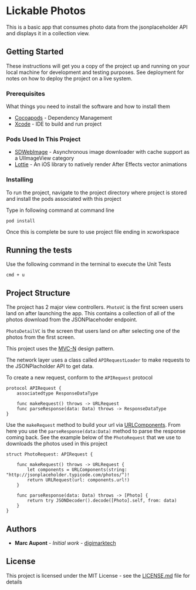 # Lickable Photos

This is a basic app that consumes photo data from the jsonplaceholder API and displays it in a collection view.

## Getting Started

These instructions will get you a copy of the project up and running on your local machine for development and testing purposes. See deployment for notes on how to deploy the project on a live system.

### Prerequisites

What things you need to install the software and how to install them


* [Cocoapods](https://cocoapods.org) - Dependency Management
* [Xcode](https://developer.apple.com/xcode/) - IDE to build and run project

### Pods Used In This Project

* [SDWebImage](https://github.com/SDWebImage/SDWebImage) - Asynchronous image downloader with cache support as a UIImageView category
* [Lottie](https://github.com/airbnb/lottie-ios) - An iOS library to natively render After Effects vector animations 


### Installing

To run the project, navigate to the project directory where project is stored and install the pods associated with this project

Type in following command at command line

```
pod install
```


Once this is complete be sure to use project file ending in xcworkspace

## Running the tests

Use the following command in the terminal to execute the Unit Tests

```
cmd + u
```

## Project Structure

The project has 2 major view controllers. `PhotoVC` is the first screen users land on after launching the app. This contains a collection of all of the photos download from the JSONPlacehoder endpoint.

`PhotoDetailVC` is the screen that users land on after selecting one of the photos from the first screen.

This project uses the [MVC-N](https://academy.realm.io/posts/slug-marcus-zarra-exploring-mvcn-swift/) design pattern. 

The network layer uses a class called `APIRequestLoader` to make requests to the JSONPlacholder API to get data. 

To create a new request, conform to the `APIRequest` protocol

```
protocol APIRequest {
	associatedtype ResponseDataType
	
	func makeRequest() throws -> URLRequest
	func parseResponse(data: Data) throws -> ResponseDataType
}
```
Use the `makeRequest` method to build your url via [URLComponents](https://developer.apple.com/documentation/foundation/urlcomponents). From here you use the `parseResponse(data:Data)` method to parse the response coming back. See the example below of the `PhotoRequest` that we use to downloads the photos used in this project

```
struct PhotoRequest: APIRequest {
	
	func makeRequest() throws -> URLRequest {
		let components = URLComponents(string: "http://jsonplaceholder.typicode.com/photos/")!
		return URLRequest(url: components.url!)
	}
	
	func parseResponse(data: Data) throws -> [Photo] {
		return try JSONDecoder().decode([Photo].self, from: data)
	}
}
```

## Authors

* **Marc Aupont** - *Initial work* - [digimarktech](https://github.com/digimarktech)


## License

This project is licensed under the MIT License - see the [LICENSE.md](LICENSE.md) file for details


